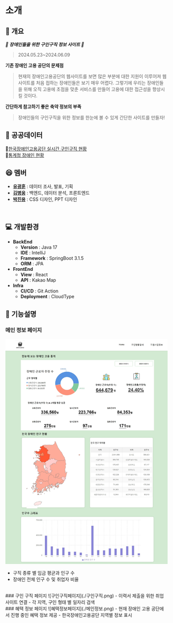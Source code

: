 
# 소개

## :book: 개요

**_👏 장애인들을 위한 구인구직 정보 사이트 👏_**   

> 2024.05.23~2024.06.09


**기존 장애인 고용 공단의 문제점**
> 현재의 장애인고용공단의 웹사이트를 보면 많은 부분에 대한 지원이 이루어져 웹사이트를 처음 접하는 장애인들은 보기 매우 어렵다. 그렇기에 우리는 장애인들을 위해 오직 고용에 초점을 맞춘 서비스를 만들어 고용에 대한 접근성을 향상시킬 것이다.

**간단하게 참고하기 좋은 축약 정보의 부족**
> 장애인들의 구인구직을 위한 정보를 한눈에 볼 수 있게 간단한 사이트를 만들자!

## :date: 공공데이터
📌[한국장애인고용공단 실시간 구인구직 현황](https://www.data.go.kr/data/15117692/openapi.do)
</br>
📌[통계청 장애인 현황](https://kosis.kr/statHtml/statHtml.do?orgId=117&tblId=DT_11761_N004)
</br>
## 😆 멤버
- [**유광훈**](https://github.com/pineapple00123) :  데이터 조사, 발표, 기획
- [**김병웅**](https://github.com/quddaz) :  백엔드, 데이터 분석, 프론트엔드
- [**박진용**](https://github.com/vneed154) :  CSS 디자인, PPT 디자인
</br>

## 💻 개발환경
- **BackEnd** 
  - **Version** : Java 17
  - **IDE** : IntelliJ
  - **Framework** : SpringBoot 3.1.5
  - **ORM** : JPA
- **FrontEnd**
  - **View** : React
  - **API** : Kakao Map
- **Infra**
  - **CI/CD** : Git Action
  - **Deployment** : CloudType
 
## 🚩 기능설명

### 메인 정보 페이지
![메인정보페이지](./혜택정보.png)
  - 구직 종류 별 임금 평균과 인구 수
  - 장애인 전체 인구 수 및 취업자 비율
</br>
### 구인 구직 페이지
![구인구직페이지](./구인구직.png)
  - 이력서 제출을 위한 취업 사이트 연결
  - 각 지역, 구인 형태 별 일자리 검색
</br>
### 혜택 정보 페이지
![혜택정보페이지](./메인정보.png)
  - 현재 장애인 고용 공단에서 진행 중인 혜택 정보 제공
  - 한국장애인고용공단 지역별 정보 표시


